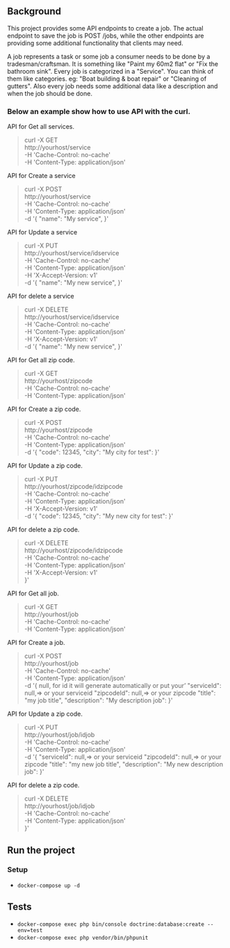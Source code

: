 ## Background
This project provides some API endpoints to create a job. The actual endpoint to save the job is POST /jobs, 
while the other endpoints are providing some additional functionality that clients may need.

A job represents a task or some job a consumer needs to be done by a tradesman/craftsman.
It is something like "Paint my 60m2 flat" or "Fix the bathroom sink".
Every job is categorized in a "Service". You can think of them like categories. eg: "Boat building & boat repair" or "Cleaning of gutters".
Also every job needs some additional data like a description and when the job should be done.


### Below an example show how to use API with the curl.

API for Get all services.
>  curl -X GET \
>   http://yourhost/service \
>   -H 'Cache-Control: no-cache' \
>   -H 'Content-Type: application/json' 

API for Create a service
> curl -X POST \
>   http://yourhost/service \
>   -H 'Cache-Control: no-cache' \
>   -H 'Content-Type: application/json' \
>   -d '{
> 	"name": "My service",
> }'

API for Update a service

> curl -X PUT \
>   http://yourhost/service/idservice \
>   -H 'Cache-Control: no-cache' \
>   -H 'Content-Type: application/json' \
>   -H 'X-Accept-Version: v1' \
>   -d '{
> 	"name": "My new service",
> }'

API for delete a service

> curl -X DELETE \
>   http://yourhost/service/idservice \
>   -H 'Cache-Control: no-cache' \
>   -H 'Content-Type: application/json' \
>   -H 'X-Accept-Version: v1' \
>   -d '{
> 	"name": "My new service",
> }'

API for Get all zip code.

>  curl -X GET \
>   http://yourhost/zipcode \
>   -H 'Cache-Control: no-cache' \
>   -H 'Content-Type: application/json' 

API for Create a zip code.

> curl -X POST \
>   http://yourhost/zipcode \
>   -H 'Cache-Control: no-cache' \
>   -H 'Content-Type: application/json' \
>   -d '{
> 	"code": 12345,
> 	"city": "My city for test":
> }'

API for Update a zip code.

> curl -X PUT \
>   http://yourhost/zipcode/idzipcode \
>   -H 'Cache-Control: no-cache' \
>   -H 'Content-Type: application/json' \
>   -H 'X-Accept-Version: v1' \
>   -d '{
> 	"code": 12345,
> 	"city": "My new city for test":
> }'

API for delete a zip code.

> curl -X DELETE \
>   http://yourhost/zipcode/idzipcode \
>   -H 'Cache-Control: no-cache' \
>   -H 'Content-Type: application/json' \
>   -H 'X-Accept-Version: v1' \
> }'

API for Get all job.

>  curl -X GET \
>   http://yourhost/job \
>   -H 'Cache-Control: no-cache' \
>   -H 'Content-Type: application/json' 

API for Create a job.

> curl -X POST \
>   http://yourhost/job \
>   -H 'Cache-Control: no-cache' \
>   -H 'Content-Type: application/json' \
>   -d '{
>         null, for id it will generate automatically or put your’
>         "serviceId": null,=> or your serviceid
>         "zipcodeId": null,=> or your zipcode
> 	"title": "my job title",
> 	"description": "My description job":
> }'

API for Update a zip code.

> curl -X PUT \
>   http://yourhost/job/idjob \
>   -H 'Cache-Control: no-cache' \
>   -H 'Content-Type: application/json' \
>   -d '{
>         "serviceId": null,=> or your serviceid
>         "zipcodeId": null,=> or your zipcode
> 	"title": "my new job title",
> 	"description": "My new description job":
> }'

API for delete a zip code.

> curl -X DELETE \
>   http://yourhost/job/idjob \
>   -H 'Cache-Control: no-cache' \
>   -H 'Content-Type: application/json' \
> }'



## Run the project
### Setup
- `docker-compose up -d`

## Tests
- `docker-compose exec php bin/console doctrine:database:create --env=test`
- `docker-compose exec php vendor/bin/phpunit`


